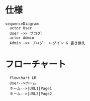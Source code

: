 # 仕様
```mermaid
sequenceDiagram
  actor User
  User ->> ブログ: 
  actor Admin
  Admin ->> ブログ:　ログイン & 書き換え
```

# フローチャート
```mermaid
  flowchart LR
  User-->ホーム
  ホーム-->|URL1|Page1
  ホーム-->|URL2|Page2
```